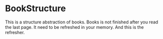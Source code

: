 # BookStructure
This is a structure abstraction of books. Books is not finished after you read the last page. It need to be refreshed in your memory. And this is the refresher.

